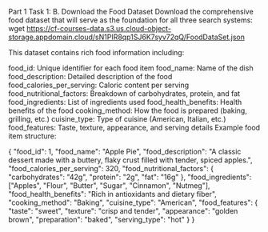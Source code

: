 Part 1 Task 1: B. Download the Food Dataset
Download the comprehensive food dataset that will serve as the foundation for all three search systems:
wget https://cf-courses-data.s3.us.cloud-object-storage.appdomain.cloud/sN1PIR8qp1SJ6K7syv72qQ/FoodDataSet.json

This dataset contains rich food information including:

food_id: Unique identifier for each food item
food_name: Name of the dish
food_description: Detailed description of the food
food_calories_per_serving: Caloric content per serving
food_nutritional_factors: Breakdown of carbohydrates, protein, and fat
food_ingredients: List of ingredients used
food_health_benefits: Health benefits of the food
cooking_method: How the food is prepared (baking, grilling, etc.)
cuisine_type: Type of cuisine (American, Italian, etc.)
food_features: Taste, texture, appearance, and serving details
Example food item structure:

{
    "food_id": 1,
    "food_name": "Apple Pie",
    "food_description": "A classic dessert made with a buttery, flaky crust filled with tender, spiced apples.",
    "food_calories_per_serving": 320,
    "food_nutritional_factors": {
        "carbohydrates": "42g",
        "protein": "2g", 
        "fat": "16g"
    },
    "food_ingredients": ["Apples", "Flour", "Butter", "Sugar", "Cinnamon", "Nutmeg"],
    "food_health_benefits": "Rich in antioxidants and dietary fiber",
    "cooking_method": "Baking",
    "cuisine_type": "American",
    "food_features": {
        "taste": "sweet",
        "texture": "crisp and tender",
        "appearance": "golden brown",
        "preparation": "baked",
        "serving_type": "hot"
    }
}